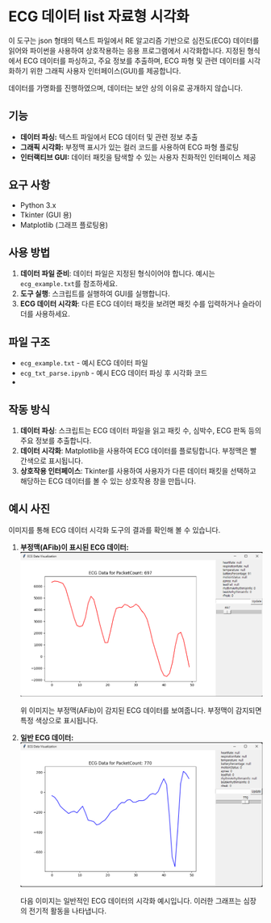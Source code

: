 # ECG 데이터 list 자료형 시각화

이 도구는 json 형태의 텍스트 파일에서 RE 알고리즘 기반으로 심전도(ECG) 데이터를 읽어와 파이썬을 사용하여 상호작용하는 응용 프로그램에서 시각화합니다. 지정된 형식에서 ECG 데이터를 파싱하고, 주요 정보를 추출하며, ECG 파형 및 관련 데이터를 시각화하기 위한 그래픽 사용자 인터페이스(GUI)를 제공합니다.

데이터를 가명화를 진행하였으며, 데이터는 보안 상의 이유로 공개하지 않습니다.

## 기능

- **데이터 파싱:** 텍스트 파일에서 ECG 데이터 및 관련 정보 추출
- **그래픽 시각화:** 부정맥 표시가 있는 컬러 코드를 사용하여 ECG 파형 플로팅
- **인터랙티브 GUI:** 데이터 패킷을 탐색할 수 있는 사용자 친화적인 인터페이스 제공

## 요구 사항

- Python 3.x
- Tkinter (GUI 용)
- Matplotlib (그래프 플로팅용)

## 사용 방법

1. **데이터 파일 준비**: 데이터 파일은 지정된 형식이어야 합니다. 예시는 `ecg_example.txt`를 참조하세요.
2. **도구 실행**: 스크립트를 실행하여 GUI를 실행합니다.
3. **ECG 데이터 시각화**: 다른 ECG 데이터 패킷을 보려면 패킷 수를 입력하거나 슬라이더를 사용하세요.

## 파일 구조
- `ecg_example.txt` - 예시 ECG 데이터 파일
- `ecg_txt_parse.ipynb` - 예시 ECG 데이터 파싱 후 시각화 코드
- 
## 작동 방식

1. **데이터 파싱**: 스크립트는 ECG 데이터 파일을 읽고 패킷 수, 심박수, ECG 판독 등의 주요 정보를 추출합니다.
2. **데이터 시각화**: Matplotlib을 사용하여 ECG 데이터를 플로팅합니다. 부정맥은 빨간색으로 표시됩니다.
3. **상호작용 인터페이스**: Tkinter를 사용하여 사용자가 다른 데이터 패킷을 선택하고 해당하는 ECG 데이터를 볼 수 있는 상호작용 창을 만듭니다.

## 예시 사진

이미지를 통해 ECG 데이터 시각화 도구의 결과를 확인해 볼 수 있습니다.

1. **부정맥(AFib)이 표시된 ECG 데이터:**
   ![부정맥(AFib)이 표시된 ECG 데이터](https://github.com/hepsdata/ECG/blob/main/etc/ecg_AFib.png)

   위 이미지는 부정맥(AFib)이 감지된 ECG 데이터를 보여줍니다. 부정맥이 감지되면 특정 색상으로 표시됩니다.

2. **일반 ECG 데이터:**
   ![일반 ECG 데이터](https://github.com/hepsdata/ECG/blob/main/etc/ecg_original.png)

   다음 이미지는 일반적인 ECG 데이터의 시각화 예시입니다. 이러한 그래프는 심장의 전기적 활동을 나타냅니다.
